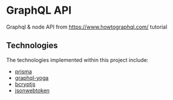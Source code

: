 # GraphQL API

Graphql & node API from https://www.howtographql.com/ tutorial

## Technologies

The technologies implemented within this project include:

-   [prisma](https://www.prisma.io/)
-   [graphql-yoga](https://github.com/prismagraphql/graphql-yoga)
-   [bcryptjs](https://github.com/dcodeIO/bcrypt.js)
-   [jsonwebtoken](https://github.com/auth0/node-jsonwebtoken)
